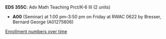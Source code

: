 **EDS 355C**: Adv Math Teaching Prct/K-6 III (2 units)

- **A00** (Seminar) at 1:00 pm–3:50 pm on Friday at RWAC 0622 by Bresser, Bernard George (A01275606)

[Enrollment numbers over time](./EDS355C.tsv)
